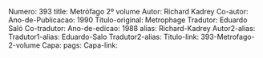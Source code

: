 Numero: 393
title: Metrófago 2º volume
Autor: Richard Kadrey
Co-autor: 
Ano-de-Publicacao: 1990
Titulo-original: Metrophage
Tradutor: Eduardo Saló
Co-tradutor: 
Ano-de-edicao: 1988
alias: Richard-Kadrey
Autor2-alias: 
Tradutor1-alias: Eduardo-Salo
Tradutor2-alias: 
Titulo-link: 393-Metrofago-2-volume
Capa: 
pags: 
Capa-link: 